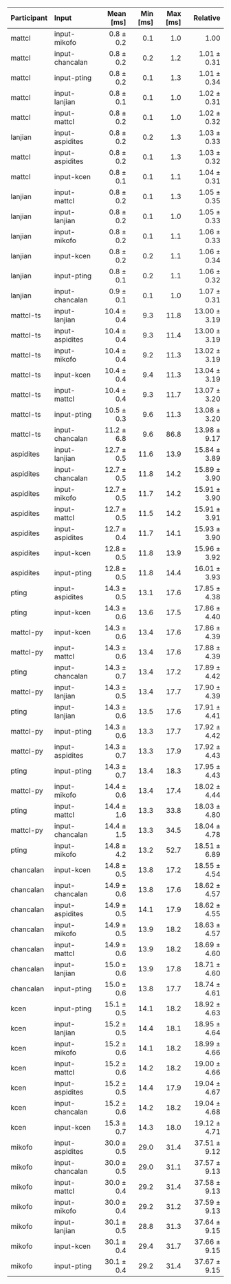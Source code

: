 | Participant | Input | Mean [ms] | Min [ms] | Max [ms] | Relative |
|:---|:---|---:|---:|---:|---:|
| mattcl | input-mikofo | 0.8 ± 0.2 | 0.1 | 1.0 | 1.00 |
| mattcl | input-chancalan | 0.8 ± 0.2 | 0.2 | 1.2 | 1.01 ± 0.31 |
| mattcl | input-pting | 0.8 ± 0.2 | 0.1 | 1.3 | 1.01 ± 0.34 |
| mattcl | input-lanjian | 0.8 ± 0.1 | 0.1 | 1.0 | 1.02 ± 0.31 |
| mattcl | input-mattcl | 0.8 ± 0.2 | 0.1 | 1.0 | 1.02 ± 0.32 |
| lanjian | input-aspidites | 0.8 ± 0.2 | 0.2 | 1.3 | 1.03 ± 0.33 |
| mattcl | input-aspidites | 0.8 ± 0.2 | 0.1 | 1.3 | 1.03 ± 0.32 |
| mattcl | input-kcen | 0.8 ± 0.1 | 0.1 | 1.1 | 1.04 ± 0.31 |
| lanjian | input-mattcl | 0.8 ± 0.2 | 0.1 | 1.3 | 1.05 ± 0.35 |
| lanjian | input-lanjian | 0.8 ± 0.2 | 0.1 | 1.0 | 1.05 ± 0.33 |
| lanjian | input-mikofo | 0.8 ± 0.2 | 0.1 | 1.1 | 1.06 ± 0.33 |
| lanjian | input-kcen | 0.8 ± 0.2 | 0.2 | 1.1 | 1.06 ± 0.34 |
| lanjian | input-pting | 0.8 ± 0.1 | 0.2 | 1.1 | 1.06 ± 0.32 |
| lanjian | input-chancalan | 0.9 ± 0.1 | 0.1 | 1.0 | 1.07 ± 0.31 |
| mattcl-ts | input-lanjian | 10.4 ± 0.4 | 9.3 | 11.8 | 13.00 ± 3.19 |
| mattcl-ts | input-aspidites | 10.4 ± 0.4 | 9.3 | 11.4 | 13.00 ± 3.19 |
| mattcl-ts | input-mikofo | 10.4 ± 0.4 | 9.2 | 11.3 | 13.02 ± 3.19 |
| mattcl-ts | input-kcen | 10.4 ± 0.4 | 9.4 | 11.3 | 13.04 ± 3.19 |
| mattcl-ts | input-mattcl | 10.4 ± 0.4 | 9.3 | 11.7 | 13.07 ± 3.20 |
| mattcl-ts | input-pting | 10.5 ± 0.3 | 9.6 | 11.3 | 13.08 ± 3.20 |
| mattcl-ts | input-chancalan | 11.2 ± 6.8 | 9.6 | 86.8 | 13.98 ± 9.17 |
| aspidites | input-lanjian | 12.7 ± 0.5 | 11.6 | 13.9 | 15.84 ± 3.89 |
| aspidites | input-chancalan | 12.7 ± 0.5 | 11.8 | 14.2 | 15.89 ± 3.90 |
| aspidites | input-mikofo | 12.7 ± 0.5 | 11.7 | 14.2 | 15.91 ± 3.90 |
| aspidites | input-mattcl | 12.7 ± 0.5 | 11.5 | 14.2 | 15.91 ± 3.91 |
| aspidites | input-aspidites | 12.7 ± 0.4 | 11.7 | 14.1 | 15.93 ± 3.90 |
| aspidites | input-kcen | 12.8 ± 0.5 | 11.8 | 13.9 | 15.96 ± 3.92 |
| aspidites | input-pting | 12.8 ± 0.5 | 11.8 | 14.4 | 16.01 ± 3.93 |
| pting | input-aspidites | 14.3 ± 0.5 | 13.1 | 17.6 | 17.85 ± 4.38 |
| pting | input-kcen | 14.3 ± 0.6 | 13.6 | 17.5 | 17.86 ± 4.40 |
| mattcl-py | input-kcen | 14.3 ± 0.6 | 13.4 | 17.6 | 17.86 ± 4.39 |
| mattcl-py | input-mattcl | 14.3 ± 0.6 | 13.4 | 17.6 | 17.88 ± 4.39 |
| pting | input-chancalan | 14.3 ± 0.7 | 13.4 | 17.2 | 17.89 ± 4.42 |
| mattcl-py | input-lanjian | 14.3 ± 0.5 | 13.4 | 17.7 | 17.90 ± 4.39 |
| pting | input-lanjian | 14.3 ± 0.6 | 13.5 | 17.6 | 17.91 ± 4.41 |
| mattcl-py | input-pting | 14.3 ± 0.6 | 13.3 | 17.7 | 17.92 ± 4.42 |
| mattcl-py | input-aspidites | 14.3 ± 0.7 | 13.3 | 17.9 | 17.92 ± 4.43 |
| pting | input-pting | 14.3 ± 0.7 | 13.4 | 18.3 | 17.95 ± 4.43 |
| mattcl-py | input-mikofo | 14.4 ± 0.6 | 13.4 | 17.4 | 18.02 ± 4.44 |
| pting | input-mattcl | 14.4 ± 1.6 | 13.3 | 33.8 | 18.03 ± 4.80 |
| mattcl-py | input-chancalan | 14.4 ± 1.5 | 13.3 | 34.5 | 18.04 ± 4.78 |
| pting | input-mikofo | 14.8 ± 4.2 | 13.2 | 52.7 | 18.51 ± 6.89 |
| chancalan | input-kcen | 14.8 ± 0.5 | 13.8 | 17.2 | 18.55 ± 4.54 |
| chancalan | input-chancalan | 14.9 ± 0.6 | 13.8 | 17.6 | 18.62 ± 4.57 |
| chancalan | input-aspidites | 14.9 ± 0.5 | 14.1 | 17.9 | 18.62 ± 4.55 |
| chancalan | input-mikofo | 14.9 ± 0.5 | 13.9 | 18.2 | 18.63 ± 4.57 |
| chancalan | input-mattcl | 14.9 ± 0.6 | 13.9 | 18.2 | 18.69 ± 4.60 |
| chancalan | input-lanjian | 15.0 ± 0.6 | 13.9 | 17.8 | 18.71 ± 4.60 |
| chancalan | input-pting | 15.0 ± 0.6 | 13.8 | 17.7 | 18.74 ± 4.61 |
| kcen | input-pting | 15.1 ± 0.5 | 14.1 | 18.2 | 18.92 ± 4.63 |
| kcen | input-lanjian | 15.2 ± 0.5 | 14.4 | 18.1 | 18.95 ± 4.64 |
| kcen | input-mikofo | 15.2 ± 0.6 | 14.1 | 18.2 | 18.99 ± 4.66 |
| kcen | input-mattcl | 15.2 ± 0.6 | 14.2 | 18.2 | 19.00 ± 4.66 |
| kcen | input-aspidites | 15.2 ± 0.5 | 14.4 | 17.9 | 19.04 ± 4.67 |
| kcen | input-chancalan | 15.2 ± 0.6 | 14.2 | 18.2 | 19.04 ± 4.68 |
| kcen | input-kcen | 15.3 ± 0.7 | 14.3 | 18.0 | 19.12 ± 4.71 |
| mikofo | input-aspidites | 30.0 ± 0.5 | 29.0 | 31.4 | 37.51 ± 9.12 |
| mikofo | input-chancalan | 30.0 ± 0.5 | 29.0 | 31.1 | 37.57 ± 9.13 |
| mikofo | input-mattcl | 30.0 ± 0.4 | 29.2 | 31.4 | 37.58 ± 9.13 |
| mikofo | input-mikofo | 30.0 ± 0.4 | 29.2 | 31.2 | 37.59 ± 9.13 |
| mikofo | input-lanjian | 30.1 ± 0.5 | 28.8 | 31.3 | 37.64 ± 9.15 |
| mikofo | input-kcen | 30.1 ± 0.4 | 29.4 | 31.7 | 37.66 ± 9.15 |
| mikofo | input-pting | 30.1 ± 0.4 | 29.2 | 31.4 | 37.67 ± 9.15 |
